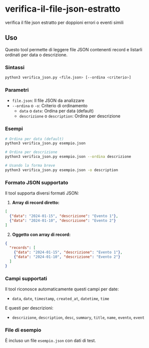 # verifica-il-file-json-estratto
verifica il file json estratto per doppioni errori o eventi simili

## Uso

Questo tool permette di leggere file JSON contenenti record e listarli ordinati per data o descrizione.

### Sintassi

```bash
python3 verifica_json.py <file.json> [--ordina <criterio>]
```

### Parametri

- `file.json`: Il file JSON da analizzare
- `--ordina` o `-o`: Criterio di ordinamento
  - `data` o `date`: Ordina per data (default)
  - `descrizione` o `description`: Ordina per descrizione

### Esempi

```bash
# Ordina per data (default)
python3 verifica_json.py esempio.json

# Ordina per descrizione  
python3 verifica_json.py esempio.json --ordina descrizione

# Usando la forma breve
python3 verifica_json.py esempio.json -o description
```

### Formato JSON supportato

Il tool supporta diversi formati JSON:

1. **Array di record diretto:**
```json
[
  {"data": "2024-01-15", "descrizione": "Evento 1"},
  {"data": "2024-01-10", "descrizione": "Evento 2"}
]
```

2. **Oggetto con array di record:**
```json
{
  "records": [
    {"data": "2024-01-15", "descrizione": "Evento 1"},
    {"data": "2024-01-10", "descrizione": "Evento 2"}
  ]
}
```

### Campi supportati

Il tool riconosce automaticamente questi campi per date:
- `data`, `date`, `timestamp`, `created_at`, `datetime`, `time`

E questi per descrizioni:
- `descrizione`, `description`, `desc`, `summary`, `title`, `name`, `evento`, `event`

### File di esempio

È incluso un file `esempio.json` con dati di test.
